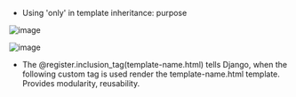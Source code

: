 * Using 'only' in template inheritance: purpose

![image](https://github.com/user-attachments/assets/d0fa7cea-0dca-44ac-be7a-a28cc1684196)

![image](https://github.com/user-attachments/assets/2ef1aadb-4cb3-498f-b2c0-cd3014e12e37)

* The @register.inclusion_tag(template-name.html) tells Django, when the following custom tag is used render the template-name.html template. Provides modularity, reusability.
